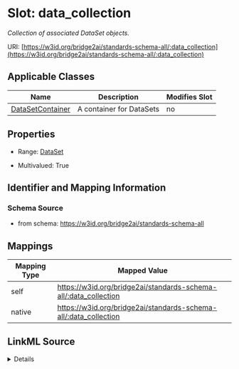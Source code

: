 

# Slot: data_collection


_Collection of associated DataSet objects._





URI: [https://w3id.org/bridge2ai/standards-schema-all/:data_collection](https://w3id.org/bridge2ai/standards-schema-all/:data_collection)



<!-- no inheritance hierarchy -->





## Applicable Classes

| Name | Description | Modifies Slot |
| --- | --- | --- |
| [DataSetContainer](DataSetContainer.md) | A container for DataSets |  no  |







## Properties

* Range: [DataSet](DataSet.md)

* Multivalued: True





## Identifier and Mapping Information







### Schema Source


* from schema: https://w3id.org/bridge2ai/standards-schema-all




## Mappings

| Mapping Type | Mapped Value |
| ---  | ---  |
| self | https://w3id.org/bridge2ai/standards-schema-all/:data_collection |
| native | https://w3id.org/bridge2ai/standards-schema-all/:data_collection |




## LinkML Source

<details>
```yaml
name: data_collection
description: Collection of associated DataSet objects.
from_schema: https://w3id.org/bridge2ai/standards-schema-all
rank: 1000
alias: data_collection
domain_of:
- DataSetContainer
range: DataSet
multivalued: true
inlined: true
inlined_as_list: true

```
</details>